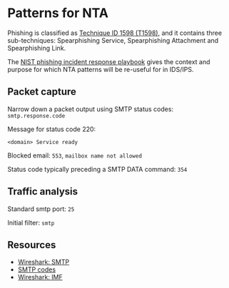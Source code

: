 # Patterns for NTA

Phishing is classified as [Technique ID 1598 (T1598)](https://attack.mitre.org/techniques/T1598/), and it contains 
three sub-techniques: Spearphishing Service, Spearphishing Attachment and Spearphishing Link.

The [NIST phishing incident response playbook](https://www.incidentresponse.org/workflows/download/Phishing.pdf) gives 
the context and purpose for which NTA patterns will be re-useful for in IDS/IPS.

## Packet capture

Narrow down a packet output using SMTP status codes: `smtp.response.code`

Message for status code 220: 

    <domain> Service ready

Blocked email: `553`, `mailbox name not allowed`

Status code typically preceding a SMTP DATA command: `354`

## Traffic analysis

Standard smtp port: `25`

Initial filter: `smtp`

## Resources

* [Wireshark: SMTP](https://www.wireshark.org/docs/dfref/s/smtp.html)
* [SMTP codes](https://www.mailersend.com/blog/smtp-codes)
* [Wireshark: IMF](https://www.wireshark.org/docs/dfref/i/imf.html)